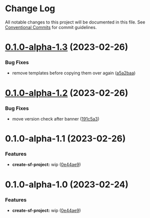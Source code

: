 # Change Log

All notable changes to this project will be documented in this file.
See [Conventional Commits](https://conventionalcommits.org) for commit guidelines.

# [0.1.0-alpha-1.3](https://github.com/Edwin-Luijten/serverless-framework/compare/@serverless-framework/create-project@0.1.0-alpha-1.2...@serverless-framework/create-project@0.1.0-alpha-1.3) (2023-02-26)


### Bug Fixes

* remove templates before copying them over again ([a5a2baa](https://github.com/Edwin-Luijten/serverless-framework/commit/a5a2baa9b162e6f5b0b1e105fb364fd0cbc981a8))





# [0.1.0-alpha-1.2](https://github.com/Edwin-Luijten/serverless-framework/compare/@serverless-framework/create-project@0.1.0-alpha-1.1...@serverless-framework/create-project@0.1.0-alpha-1.2) (2023-02-26)


### Bug Fixes

* move version check after banner ([191c5a3](https://github.com/Edwin-Luijten/serverless-framework/commit/191c5a3db59a8af6c6f09cfde885dcfcf5157965))





# 0.1.0-alpha-1.1 (2023-02-26)


### Features

* **create-sf-project:** wip ([0e44ae9](https://github.com/Edwin-Luijten/serverless-framework/commit/0e44ae905b0021134c3ac7ebede08282b9fce0b5))





# 0.1.0-alpha-1.0 (2023-02-24)


### Features

* **create-sf-project:** wip ([0e44ae9](https://github.com/Edwin-Luijten/serverless-framework/commit/0e44ae905b0021134c3ac7ebede08282b9fce0b5))
